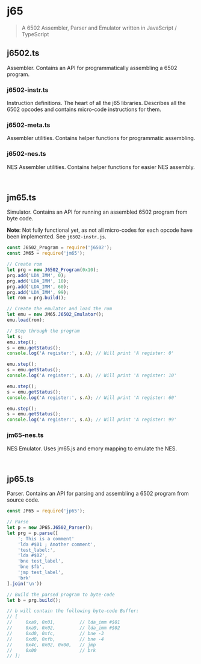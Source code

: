 # j65
> A 6502 Assembler, Parser and Emulator written in JavaScript / TypeScript

## j6502.ts
Assembler. Contains an API for programmatically assembling a 6502 program.

### j6502-instr.ts
Instruction definitions. The heart of all the j65 libraries. Describes all the 6502 opcodes and contains micro-code instructions for them.

### j6502-meta.ts
Assembler utilities. Contains helper functions for programmatic assembling.

### j6502-nes.ts
NES Assembler utilities. Contains helper functions for easier NES assembly.

<br>

## jm65.ts
Simulator. Contains an API for running an assembled 6502 program from byte code.

**Note**: Not fully functional yet, as not all micro-codes for each opcode have been implemented. See `j6502-instr.js`.

```js
const J6502_Program = require('j6502');
const JM65 = require('jm65');

// Create rom
let prg = new J6502_Program(0x10);
prg.add('LDA_IMM', 0);
prg.add('LDA_IMM', 10);
prg.add('LDA_IMM', 60);
prg.add('LDA_IMM', 99);
let rom = prg.build();

// Create the emulator and load the rom
let emu = new JM65.J6502_Emulator();
emu.load(rom);    

// Step through the program
let s;
emu.step();
s = emu.getStatus();
console.log('A register:', s.A); // Will print 'A register: 0'

emu.step();
s = emu.getStatus();
console.log('A register:', s.A); // Will print 'A register: 10'

emu.step();
s = emu.getStatus();
console.log('A register:', s.A); // Will print 'A register: 60'

emu.step();
s = emu.getStatus();
console.log('A register:', s.A); // Will print 'A register: 99'
```

### jm65-nes.ts
NES Emulator. Uses jm65.js and emory mapping to emulate the NES.

<br>

## jp65.ts
Parser. Contains an API for parsing and assembling a 6502 program from source code.


```js
const JP65 = require('jp65');

// Parse
let p = new JP65.J6502_Parser();
let prg = p.parse([
    '; This is a comment'
    'lda #$01 ; Another comment',
    'test_label:',
    'lda #$02',
    'bne test_label',
    'bne $fb',
    'jmp test_label',
    'brk'
].join('\n'))

// Build the parsed program to byte-code
let b = prg.build();

// b will contain the following byte-code Buffer:
// [
//     0xa9, 0x01,         // lda_imm #$01
//     0xa9, 0x02,         // lda_imm #$02
//     0xd0, 0xfc,         // bne -3
//     0xd0, 0xfb,         // bne -4
//     0x4c, 0x02, 0x00,   // jmp
//     0x00                // brk
// ];
```